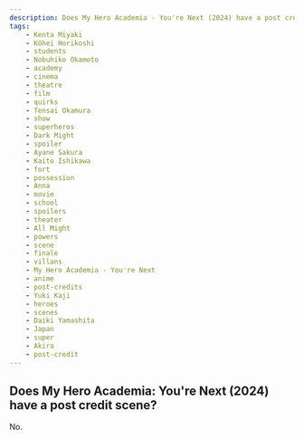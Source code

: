 ```yaml
---
description: Does My Hero Academia - You're Next (2024) have a post credit scene?
tags: 
    - Kenta Miyaki
    - Kôhei Horikoshi
    - students
    - Nobuhiko Okamoto
    - academy
    - cinema
    - theatre
    - film
    - quirks
    - Tensai Okamura
    - show
    - superheros
    - Dark Might
    - spoiler
    - Ayane Sakura
    - Kaito Ishikawa
    - fort
    - possession
    - Anna
    - movie
    - school
    - spoilers
    - theater
    - All Might
    - powers
    - scene
    - finale
    - villans
    - My Hero Academia - You're Next
    - anime
    - post-credits
    - Yuki Kaji
    - heroes
    - scenes
    - Daiki Yamashita
    - Japan
    - super
    - Akira
    - post-credit
---
```


## Does My Hero Academia: You're Next (2024) have a post credit scene?

No.
